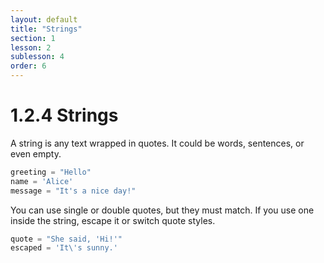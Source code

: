 ```yaml
---
layout: default
title: "Strings"
section: 1
lesson: 2
sublesson: 4
order: 6
---
```


# 1.2.4 Strings

A string is any text wrapped in quotes. It could be words, sentences, or even empty.

```python
greeting = "Hello"
name = 'Alice'
message = "It's a nice day!"
```

You can use single or double quotes, but they must match. If you use one inside the string, escape it or switch quote styles.

```python
quote = "She said, 'Hi!'"
escaped = 'It\'s sunny.'
```
